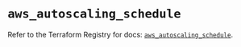 # `aws_autoscaling_schedule`

Refer to the Terraform Registry for docs: [`aws_autoscaling_schedule`](https://registry.terraform.io/providers/hashicorp/aws/5.98.0/docs/resources/autoscaling_schedule).

